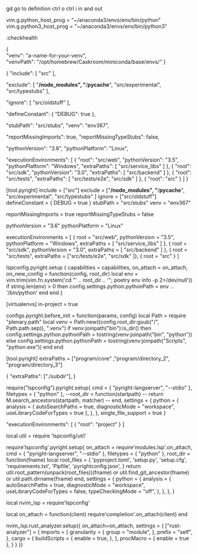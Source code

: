 
gd go to definition
ctrl o ctrl i in and out


vim.g.python_host_prog = "~/anaconda3/envs/env/bin/python"
vim.g.python3_host_prog = "~/anaconda3/envs/env/bin/python3"


:checkhealth

{  
  "venv": "a-name-for-your-venv",  
  "venvPath": "/opt/homebrew/Caskroom/miniconda/base/envs/"
}

{
  "include": [
    "src"
  ],
  
  "exclude": [
    "**/node_modules",
    "**/__pycache__",
    "src/experimental",
    "src/typestubs"
  ],

  "ignore": [
    "src/oldstuff"
  ],

  "defineConstant": {
    "DEBUG": true
  },

  "stubPath": "src/stubs",
  "venv": "env367",

  "reportMissingImports": true,
  "reportMissingTypeStubs": false,

  "pythonVersion": "3.6",
  "pythonPlatform": "Linux",

  "executionEnvironments": [
    {
      "root": "src/web",
      "pythonVersion": "3.5",
      "pythonPlatform": "Windows",
      "extraPaths": [
        "src/service_libs"
      ]
    },
    {
      "root": "src/sdk",
      "pythonVersion": "3.0",
      "extraPaths": [
        "src/backend"
      ]
    },
    {
      "root": "src/tests",
      "extraPaths": [
        "src/tests/e2e",
        "src/sdk"
      ]
    },
    {
      "root": "src"
    }
  ]
}


[tool.pyright]
include = ["src"]
exclude = ["**/node_modules",
    "**/__pycache__",
    "src/experimental",
    "src/typestubs"
]
ignore = ["src/oldstuff"]
defineConstant = { DEBUG = true }
stubPath = "src/stubs"
venv = "env367"

reportMissingImports = true
reportMissingTypeStubs = false

pythonVersion = "3.6"
pythonPlatform = "Linux"

executionEnvironments = [
  { root = "src/web", pythonVersion = "3.5", pythonPlatform = "Windows", extraPaths = [ "src/service_libs" ] },
  { root = "src/sdk", pythonVersion = "3.0", extraPaths = [ "src/backend" ] },
  { root = "src/tests", extraPaths = ["src/tests/e2e", "src/sdk" ]},
  { root = "src" }
]

lspconfig.pyright.setup {
  capabilities = capabilities,
  on_attach = on_attach,
  on_new_config = function(config, root_dir)
    local env = vim.trim(vim.fn.system('cd "' .. root_dir .. '"; poetry env info -p 2>/dev/null'))
    if string.len(env) > 0 then
      config.settings.python.pythonPath = env .. '/bin/python'
    end
  end
}

[virtualenvs]
in-project = true


configs.pyright.before_init = function(params, config)
  local Path = require "plenary.path"
  local venv = Path:new((config.root_dir:gsub("/", Path.path.sep)), ".venv")
  if venv:joinpath("bin"):is_dir() then
    config.settings.python.pythonPath = tostring(venv:joinpath("bin", "python"))
  else
    config.settings.python.pythonPath = tostring(venv:joinpath("Scripts", "python.exe"))
  end
end



[tool.pyright]
extraPaths = ["program/core" ,"program/directory_2", "program/directory_3"]

{
    "extraPaths": ["./subdir"],
}



require("lspconfig").pyright.setup{
    cmd = { "pyright-langserver", "--stdio" },
    filetypes = { "python" },
    --root_dir = function(startpath)
    --       return M.search_ancestors(startpath, matcher)
    --  end,
    settings = {
      python = {
        analysis = {
          autoSearchPaths = true,
          diagnosticMode = "workspace",
          useLibraryCodeForTypes = true
        },
      },
    },
    single_file_support = true
}




"executionEnvironments": [
    {
        "root": "project"
    }
]



local util = require 'lspconfig/util'

require'lspconfig'.pyright.setup{
    on_attach = require'modules.lsp'.on_attach,
    cmd = { "pyright-langserver", "--stdio" },
    filetypes = { "python" },
    root_dir = function(fname)
        local root_files = {
            'pyproject.toml',
            'setup.py',
            'setup.cfg',
            'requirements.txt',
            'Pipfile',
            'pyrightconfig.json',
        }
        return util.root_pattern(unpack(root_files))(fname) or util.find_git_ancestor(fname) or util.path.dirname(fname)
    end,
    settings = {
        python = {
            analysis = {
                autoSearchPaths = true,
                diagnosticMode = "workspace",
                useLibraryCodeForTypes = false,
                typeCheckingMode = "off",
            },
        },
    },
}




local nvim_lsp = require'lspconfig'

local on_attach = function(client)
    require'completion'.on_attach(client)
end

nvim_lsp.rust_analyzer.setup({
    on_attach=on_attach,
    settings = {
        ["rust-analyzer"] = {
            imports = {
                granularity = {
                    group = "module",
                },
                prefix = "self",
            },
            cargo = {
                buildScripts = {
                    enable = true,
                },
            },
            procMacro = {
                enable = true
            },
        }
    }
})



